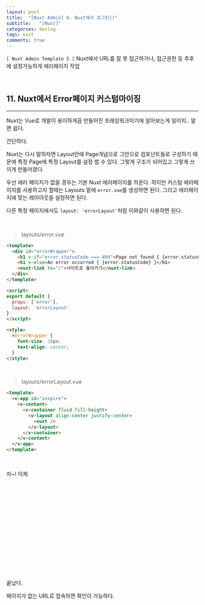 ```yaml
---
layout: post
title:  "[Nuxt Admin] 6. Nuxt에서 로그인()"
subtitle:   "[Nuxt]"
categories: devlog
tags: nuxt
comments: true
---
```


`[ Nuxt Admin Template 5 ]` Nuxt에서 URL를 잘 못 접근하거나, 접근권한 등 추후에 설정가능하게 에러페이지 작업  

<br>


## 11. Nuxt에서 Error페이지 커스텀마이징
---

Nuxt는 Vue로 개발이 용이하게끔 만들어진 프레임워크이기에 알아보는게 일이지.. 알면 쉽다.

간단하다. 

Nuxt는 다시 말하자면 Layout안에 Page개념으로 그안으로 컴포넌트들로 구성하기 때문에 특정 Page에 특정 Layout를 설정 할 수 있다. 그렇게 구조가 되어있고 그렇게 쓰이게 만들어졌다.

우선 에러 페이지가 없을 경우는 기본 Nuxt 에러페이지를 띄운다. 하지만 커스텀 에러페이지를 사용하고자 할때는 Layouts 밑에 `error.vue`를 생성하면 된다. 그리고 에러페이지에 맞는 레이아웃을 설정하면 된다. 

다른 특정 페이지에서도 `layout: 'errorLayout'`처럼 이와같이 사용하면 된다.

<br>


> layouts/error.vue

```html
<template>
  <div id="errorWrapper">
    <h1 v-if="error.statusCode === 404">Page not found { {error.statusCode} }</h1>
    <h1 v-else>An error occurred { {error.statusCode} }</h1>
    <nuxt-link to="/">사이트로 돌아가기</nuxt-link>
  </div>
</template>

<script>
export default {
  props: ['error'],
  layout: 'errorLayout'
}
</script>

<style>
  #errorWrapper {
    font-size: 18px;
    text-align: center;
  }
</style>
```

<br>

> layouts/errorLayout.vue

```html
<template>
  <v-app id="inspire">
    <v-content>
      <v-container fluid fill-height>
        <v-layout align-center justify-center>
          <nuxt />
        </v-layout>
      </v-container>
    </v-content>
  </v-app>
</template>
```

<br>

자~! 이제

<br><br><br><br><br><br><br><br><br><br><br><br><br><br>














끝났다.

페이지가 없는 URL로 접속하면 확인이 가능하다.

